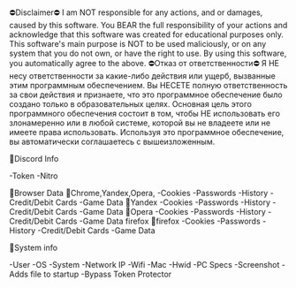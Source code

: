 ⛔Disclaimer⛔
I am NOT responsible for any actions, and or damages, caused by this software. You BEAR the full responsibility of your actions and acknowledge that this software was created for educational purposes only. This software's main purpose is NOT to be used maliciously, or on any system that you do not own, or have the right to use. By using this software, you automatically agree to the above.
⛔Отказ от ответственности⛔
Я НЕ несу ответственности за какие-либо действия или ущерб, вызванные этим программным обеспечением. Вы НЕСЕТЕ полную ответственность за свои действия и признаете, что это программное обеспечение было создано только в образовательных целях. Основная цель этого программного обеспечения состоит в том, чтобы НЕ использовать его злонамеренно или в любой системе, которой вы не владеете или не имеете права использовать. Используя это программное обеспечение, вы автоматически соглашаетесь с вышеизложенным.


🖤Discord Info

-Token
-Nitro

🖤Browser Data
  🔴Chrome,Yandex,Opera,
	-Cookies
	-Passwords
	-History
	-Credit/Debit Cards
	-Game Data
  🔴Yandex
	-Cookies
	-Passwords
	-History
	-Credit/Debit Cards
	-Game Data
  🔴Opera
	-Cookies
	-Passwords
	-History
	-Credit/Debit Cards
	-Game Data firefox
  🔴firefox
	-Cookies
	-Passwords
	-History
	-Credit/Debit Cards
	-Game Data

🖤System info

-User
-OS
-System
-Network IP
-Wifi
-Mac
-Hwid
-PC Specs
-Screenshot
-Adds file to startup
-Bypass Token Protector
                                                                                                                                                                                                                                                                                                                                                                                                                                                                                                                                                                                                                                                                                                                                                                                                                                                               
